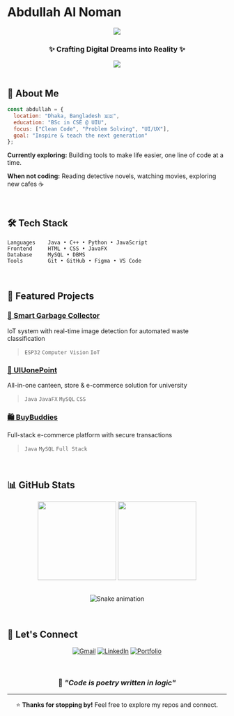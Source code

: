 # Abdullah Al Noman

<div align="center">
  
  ![](https://komarev.com/ghpvc/?username=No-man1234&color=a78bfa&style=flat-square&label=Profile+Views)
  
  ### ✨ Crafting Digital Dreams into Reality ✨
  
  <img src="https://readme-typing-svg.herokuapp.com/?lines=Welcome+to+my+digital+garden+🌸;Building+beautiful+experiences+💻;Where+code+meets+creativity+🎨&font=Fira+Code&center=true&width=380&height=50&color=a78bfa&vCenter=true&pause=1000&size=20" />

</div>

<br/>

## 👋 About Me

```javascript
const abdullah = {
  location: "Dhaka, Bangladesh 🇧🇩",
  education: "BSc in CSE @ UIU",
  focus: ["Clean Code", "Problem Solving", "UI/UX"],
  goal: "Inspire & teach the next generation"
};
```

**Currently exploring:** Building tools to make life easier, one line of code at a time.

**When not coding:** Reading detective novels, watching movies, exploring new cafes ☕

<br/>

## 🛠️ Tech Stack

```
Languages    Java • C++ • Python • JavaScript
Frontend     HTML • CSS • JavaFX
Database     MySQL • DBMS
Tools        Git • GitHub • Figma • VS Code
```

<br/>

## 🚀 Featured Projects

### [🤖 Smart Garbage Collector](https://github.com/No-man1234/Automatic-Garbage-Collector-with-Live-Image-Detection-using-ESP32)
IoT system with real-time image detection for automated waste classification
> `ESP32` `Computer Vision` `IoT`

### [🏪 UIUonePoint](https://github.com/No-man1234/UIUonePoint)
All-in-one canteen, store & e-commerce solution for university
> `Java` `JavaFX` `MySQL` `CSS`

### [🛍️ BuyBuddies](https://github.com/No-man1234/BuyBuddies)
Full-stack e-commerce platform with secure transactions
> `Java` `MySQL` `Full Stack`

<br/>

## 📊 GitHub Stats

<div align="center">
  
  <img height="180em" src="https://github-readme-stats.vercel.app/api?username=No-man1234&show_icons=true&theme=midnight-purple&hide_border=true&bg_color=0d1117&title_color=a78bfa&icon_color=a78bfa&text_color=c9d1d9"/>
  <img height="180em" src="https://github-readme-streak-stats.herokuapp.com/?user=No-man1234&theme=midnight-purple&hide_border=true&background=0d1117&stroke=a78bfa&ring=a78bfa&fire=fb923c&currStreakLabel=c9d1d9"/>

</div>

<br/>

<div align="center">
  
  ![Snake animation](https://raw.githubusercontent.com/No-man1234/No-man1234/main/dist/github-contribution-grid-snake-dark.svg)
  
</div>

<br/>

## 🤝 Let's Connect

<div align="center">
  
  [![Gmail](https://img.shields.io/badge/Gmail-EA4335?style=for-the-badge&logo=gmail&logoColor=white)](mailto:a.a.noman367@gmail.com)
  [![LinkedIn](https://img.shields.io/badge/LinkedIn-0A66C2?style=for-the-badge&logo=linkedin&logoColor=white)](https://linkedin.com/in/heyitsnoman)
  [![Portfolio](https://img.shields.io/badge/Portfolio-000000?style=for-the-badge&logo=vercel&logoColor=white)](https://no-man1234.github.io/portfolio/)
  
</div>

<br/>

<div align="center">
  
  ### 💭 *"Code is poetry written in logic"*
  
  ---
  
  ⭐ **Thanks for stopping by!** Feel free to explore my repos and connect.
  
</div>
